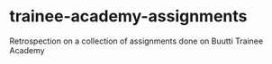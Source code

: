 # trainee-academy-assignments
Retrospection on a collection of assignments done on Buutti Trainee Academy

